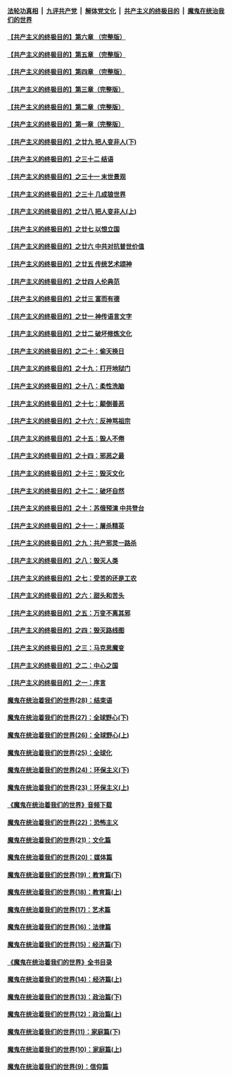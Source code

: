 

####  [法轮功真相](../../../../basic/blob/master/README.md?t=06110001) &nbsp;|&nbsp; [九评共产党](../../../../9ping.md/blob/master/README.md?t=06110001) &nbsp;|&nbsp; [解体党文化](../../../../jtdwh.md/blob/master/README.md?t=06110001)  &nbsp;|&nbsp; [共产主义的终极目的](../../../../gczydzjmd.md/blob/master/README.md?t=06110001) &nbsp;|&nbsp; [魔鬼在统治我们的世界](../../../../mgztzwmdsj.md/blob/master/README.md?t=06110001) 

#### [【共产主义的终极目的】第六章 （完整版）](../pages/nsc422/n11428913.md?t=06110001) 

#### [【共产主义的终极目的】第五章 （完整版）](../pages/nsc422/n11428912.md?t=06110001) 

#### [【共产主义的终极目的】第四章 （完整版）](../pages/nsc422/n11428907.md?t=06110001) 

#### [【共产主义的终极目的】第三章（完整版）](../pages/nsc422/n11428848.md?t=06110001) 

#### [【共产主义的终极目的】第二章（完整版）](../pages/nsc422/n11428831.md?t=06110001) 

#### [【共产主义的终极目的】第一章（完整版）](../pages/nsc422/n11417651.md?t=06110001) 

#### [【共产主义的终极目的】之廿九 把人变非人(下)](../pages/nsc422/n11344140.md?t=06110001) 

#### [【共产主义的终极目的】之三十二 结语](../pages/nsc422/n11360535.md?t=06110001) 

#### [【共产主义的终极目的】之三十一 末世景观](../pages/nsc422/n11351129.md?t=06110001) 

#### [【共产主义的终极目的】之三十 几成狼世界](../pages/nsc422/n11348280.md?t=06110001) 

#### [【共产主义的终极目的】之廿八 把人变非人(上)](../pages/nsc422/n11340492.md?t=06110001) 

#### [【共产主义的终极目的】之廿七 以恨立国](../pages/nsc422/n11336944.md?t=06110001) 

#### [【共产主义的终极目的】之廿六 中共对抗普世价值](../pages/nsc422/n11324785.md?t=06110001) 

#### [【共产主义的终极目的】之廿五 传统艺术颂神](../pages/nsc422/n11296396.md?t=06110001) 

#### [【共产主义的终极目的】之廿四 人伦典范](../pages/nsc422/n11296397.md?t=06110001) 

#### [【共产主义的终极目的】之廿三 富而有德](../pages/nsc422/n11283598.md?t=06110001) 

#### [【共产主义的终极目的】之廿一 神传语言文字](../pages/nsc422/n11263265.md?t=06110001) 

#### [【共产主义的终极目的】之廿二 破坏修炼文化](../pages/nsc422/n11245728.md?t=06110001) 

#### [【共产主义的终极目的】之二十：偷天换日](../pages/nsc422/n11238846.md?t=06110001) 

#### [【共产主义的终极目的】之十九：打开地狱门](../pages/nsc422/n11206376.md?t=06110001) 

#### [【共产主义的终极目的】之十八：柔性洗脑](../pages/nsc422/n11199994.md?t=06110001) 

#### [【共产主义的终极目的】之十七：颠倒善恶](../pages/nsc422/n11179782.md?t=06110001) 

#### [【共产主义的终极目的】之十六：反神骂祖宗](../pages/nsc422/n11166798.md?t=06110001) 

#### [【共产主义的终极目的】之十五：毁人不倦](../pages/nsc422/n11166792.md?t=06110001) 

#### [【共产主义的终极目的】之十四：邪恶之最](../pages/nsc422/n11150249.md?t=06110001) 

#### [【共产主义的终极目的】之十三：毁灭文化](../pages/nsc422/n11135227.md?t=06110001) 

#### [【共产主义的终极目的】之十二：破坏自然](../pages/nsc422/n11135214.md?t=06110001) 

#### [【共产主义的终极目的】之十：苏俄预演 中共登台](../pages/nsc422/n11118424.md?t=06110001) 

#### [【共产主义的终极目的】之十一：屠杀精英](../pages/nsc422/n11118442.md?t=06110001) 

#### [【共产主义的终极目的】之九：共产邪灵一路杀](../pages/nsc422/n11114139.md?t=06110001) 

#### [【共产主义的终极目的】之八：毁灭人类](../pages/nsc422/n11108503.md?t=06110001) 

#### [【共产主义的终极目的】之七：受苦的还是工农](../pages/nsc422/n11101809.md?t=06110001) 

#### [【共产主义的终极目的】之六：甜头和苦头](../pages/nsc422/n11096971.md?t=06110001) 

#### [【共产主义的终极目的】之五：万变不离其邪](../pages/nsc422/n11091285.md?t=06110001) 

#### [【共产主义的终极目的】之四：毁灭路线图](../pages/nsc422/n11086284.md?t=06110001) 

#### [【共产主义的终极目的】之三：马克思魔变](../pages/nsc422/n11061941.md?t=06110001) 

#### [【共产主义的终极目的】之二：中心之国](../pages/nsc422/n11047728.md?t=06110001) 

#### [【共产主义的终极目的】之一：序言](../pages/nsc422/n11086077.md?t=06110001) 

#### [魔鬼在统治着我们的世界(28)：结束语](../pages/nsc422/n10936246.md?t=06110001) 

#### [魔鬼在统治着我们的世界(27)：全球野心(下)](../pages/nsc422/n10928319.md?t=06110001) 

#### [魔鬼在统治着我们的世界(26)：全球野心(上)](../pages/nsc422/n10900318.md?t=06110001) 

#### [魔鬼在统治着我们的世界(25)：全球化](../pages/nsc422/n10788205.md?t=06110001) 

#### [魔鬼在统治着我们的世界(24)：环保主义(下)](../pages/nsc422/n10695307.md?t=06110001) 

#### [魔鬼在统治着我们的世界(23)：环保主义(上)](../pages/nsc422/n10688613.md?t=06110001) 

#### [《魔鬼在统治着我们的世界》音频下载](../pages/nsc422/n10635553.md?t=06110001) 

#### [魔鬼在统治着我们的世界(22)：恐怖主义](../pages/nsc422/n10614727.md?t=06110001) 

#### [魔鬼在统治着我们的世界(21)：文化篇](../pages/nsc422/n10597706.md?t=06110001) 

#### [魔鬼在统治着我们的世界(20)：媒体篇](../pages/nsc422/n10586579.md?t=06110001) 

#### [魔鬼在统治着我们的世界(19)：教育篇(下)](../pages/nsc422/n10564808.md?t=06110001) 

#### [魔鬼在统治着我们的世界(18)：教育篇(上)](../pages/nsc422/n10526970.md?t=06110001) 

#### [魔鬼在统治着我们的世界(17)：艺术篇](../pages/nsc422/n10499093.md?t=06110001) 

#### [魔鬼在统治着我们的世界(16)：法律篇](../pages/nsc422/n10485969.md?t=06110001) 

#### [魔鬼在统治着我们的世界(15)：经济篇(下)](../pages/nsc422/n10469975.md?t=06110001) 

#### [《魔鬼在统治着我们的世界》全书目录](../pages/nsc422/n10464261.md?t=06110001) 

#### [魔鬼在统治着我们的世界(14)：经济篇(上)](../pages/nsc422/n10457370.md?t=06110001) 

#### [魔鬼在统治着我们的世界(13)：政治篇(下)](../pages/nsc422/n10448270.md?t=06110001) 

#### [魔鬼在统治着我们的世界(12)：政治篇(上)](../pages/nsc422/n10444576.md?t=06110001) 

#### [魔鬼在统治着我们的世界(11)：家庭篇(下)](../pages/nsc422/n10440961.md?t=06110001) 

#### [魔鬼在统治着我们的世界(10)：家庭篇(上)](../pages/nsc422/n10435448.md?t=06110001) 

#### [魔鬼在统治着我们的世界(9)：信仰篇](../pages/nsc422/n10432159.md?t=06110001) 

